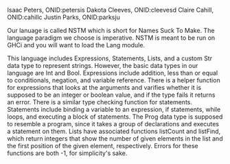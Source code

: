 Isaac Peters, 	ONID:petersis
Dakota Cleeves,	ONID:cleevesd
Claire Cahill,	ONID:cahillc
Justin Parks,	ONID:parksju


Our lanuage is called NSTM which is short for Names Suck To Make. The language paradigm we choose is imperative. NSTM is meant to be run on GHCi and you will want to load the Lang module. 

This language includes Expressions, Statements, Lists, and a custom Str data type to represent strings. However, the basic data types in our language are Int and Bool. Expressions include addition, less than or equal to conditionals, negation, and variable reference. There is a helper function for expressions that looks at the arguments and varifies whether it is supposed to be an integer or boolean value, and if the type fails it returns an error. There is a similar type checking function for statements. Statements include binding a variable to an expression, if statements, while loops, and executing a block of statements. The Prog data type is supposed to resemble a program, since it takes a group of declarations and executes a statement on them. Lists have associated functions listCount and listFind, which return integers that show the number of given elements in the list and the first position of the given element, respectively. Errors for these functions are both -1, for simplicity's sake. 
